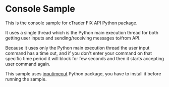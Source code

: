 # Console Sample

This is the console sample for cTrader FIX API Python package.

It uses a single thread which is the Python main execution thread for both getting user inputs and sending/receiving messages to/from API.

Because it uses only the Python main execution thread the user input command has a time out, and if you don't enter your command on that specific time period it will block for few seconds and then it starts accepting user command again.

This sample uses [inputimeout](https://pypi.org/project/inputimeout/) Python package, you have to install it before running the sample. 

